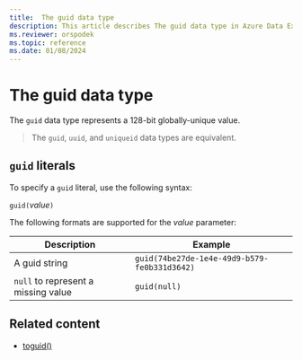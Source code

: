 ```yaml
---
title:  The guid data type
description: This article describes The guid data type in Azure Data Explorer.
ms.reviewer: orspodek
ms.topic: reference
ms.date: 01/08/2024
---
```

# The guid data type

The `guid` data type represents a 128-bit globally-unique value.

> The `guid`, `uuid`, and `uniqueid` data types are equivalent.

## `guid` literals

To specify a `guid` literal, use the following syntax:

`guid(`*value*`)`

The following formats are supported for the *value* parameter:

|Description|Example|
|--|--|
|A guid string|`guid(74be27de-1e4e-49d9-b579-fe0b331d3642)`|
|`null` to represent a missing value|`guid(null)`|

## Related content

* [toguid()](../../query/toguidfunction.md)
